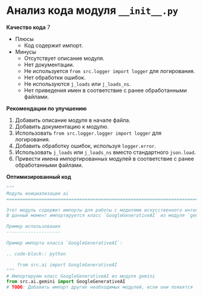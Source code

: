 # Анализ кода модуля `__init__.py`

**Качество кода**
7
- Плюсы
    - Код содержит импорт.
- Минусы
    - Отсутствует описание модуля.
    - Нет документации.
    - Не используется `from src.logger import logger` для логирования.
    - Нет обработки ошибок.
    - Не используются `j_loads` или `j_loads_ns`.
    - Нет приведения имен в соответствие с ранее обработанными файлами.

**Рекомендации по улучшению**

1.  Добавить описание модуля в начале файла.
2.  Добавить документацию к модулю.
3.  Использовать `from src.logger.logger import logger` для логирования.
4.  Добавить обработку ошибок, используя `logger.error`.
5.  Использовать `j_loads` или `j_loads_ns` вместо стандартного `json.load`.
6.  Привести имена импортированных модулей в соответствие с ранее обработанными файлами.

**Оптимизированный код**

```python
"""
Модуль инициализации ai
=========================================================================================

Этот модуль содержит импорты для работы с моделями искусственного интеллекта.
В данный момент импортируется класс `GoogleGenerativeAI` из модуля `gemini`.

Пример использования
--------------------

Пример импорта класса `GoogleGenerativeAI`:

.. code-block:: python

    from src.ai import GoogleGenerativeAI
"""
# Импортируем класс GoogleGenerativeAI из модуля gemini
from src.ai.gemini import GoogleGenerativeAI
# TODO: Добавить импорт других необходимых модулей, если они появятся
```